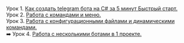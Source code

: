 Урок 1. [Как создать telegram бота на C# за 5 минут  Быстрый старт.](https://youtu.be/9orn55CWXXw)      
Урок 2. [Работа с командами и меню.](https://youtu.be/WF4KOCx_RB4)      
Урок 3. [Работа с конфигурационными файлами и динамическими командами.](https://youtu.be/eebEUvEOaho)      
➡️ Урок 4. [Работа с несколькими ботами в 1 проекте.](https://youtu.be/eebEUvEOaho)      
